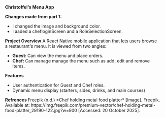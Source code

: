 <strong> Christoffel's Menu App</strong>

<strong>Changes made from part 1:</strong>
<ul>
  <li>I changed the image and background color.</li>
  <li>I aaded a chefloginScreen and a RoleSelectionScreen.</li>
</ul>

<strong>Project Overview</strong>
A React Native mobile application that lets users browse a restaurant's menu.  It is viewed from two angles:
<ul>
  <li><strong>Guest: </strong> Can view the menu and place orders.</li>
  <li><strong>Chef: </strong> Can manage manage the menu such as add, edit and remove items.</li>
</ul>

<strong>Features</strong>

<ul>
  <li>User authentication for Guest and Chef roles.</li>
  <li>Dynamic menu display (starters, sides, drinks, and main courses)</li>
</ul>
<strong>Refrences</strong>
Freepik (n.d.) *Chef holding metal food platter* [Image]. Freepik. Available at: https://img.freepik.com/premium-vector/chef-holding-metal-food-platter_29190-122.jpg?w=900 [Accessed: 20 October 2025].

